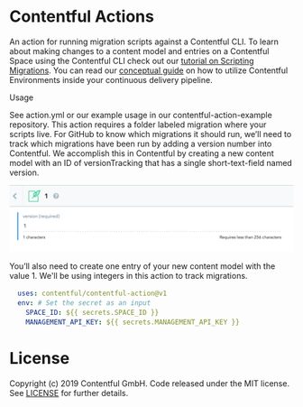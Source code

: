 # Contentful Actions

An action for running migration scripts against a Contentful CLI. To learn about making changes to a content model and entries on a Contentful Space using the Contentful CLI check out our [tutorial on Scripting Migrations](https://www.contentful.com/developers/docs/tutorials/cli/scripting-migrations/). You can read our [conceptual guide](https://www.contentful.com/developers/docs/concepts/deployment-pipeline/) on how to utilize Contentful Environments inside your continuous delivery pipeline.

Usage

See action.yml or our example usage in our contentful-action-example repository. This action requires a folder labeled migration where your scripts live. For GitHub to know which migrations it should run, we’ll need to track which migrations have been run by adding a version number into Contentful. We accomplish this in Contentful by creating a new content model with an ID of versionTracking that has a single short-text-field named version.

![Screenshot of Contentful Version Tracking Entry](images/version-tracking.png)

You’ll also need to create one entry of your new content model with the value 1. We'll be using integers in this action to track migrations.

```yml
  uses: contentful/contentful-action@v1
  env: # Set the secret as an input
    SPACE_ID: ${{ secrets.SPACE_ID }}
    MANAGEMENT_API_KEY: ${{ secrets.MANAGEMENT_API_KEY }}
```

License
=======

Copyright (c) 2019 Contentful GmbH. Code released under the MIT license. See [LICENSE](LICENSE) for further details.


